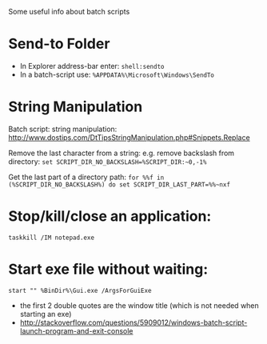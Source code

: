 Some useful info about batch scripts

# Send-to Folder

* In Explorer address-bar enter: `shell:sendto`
* In a batch-script use: `%APPDATA%\Microsoft\Windows\SendTo`

# String Manipulation
Batch script: string manipulation: 
http://www.dostips.com/DtTipsStringManipulation.php#Snippets.Replace 

Remove the last character from a string: e.g. remove backslash from directory:
`set SCRIPT_DIR_NO_BACKSLASH=%SCRIPT_DIR:~0,-1%`

Get the last part of a directory path:
`for %%f in (%SCRIPT_DIR_NO_BACKSLASH%) do set SCRIPT_DIR_LAST_PART=%%~nxf`

# Stop/kill/close an application:
`taskkill /IM notepad.exe`

# Start exe file without waiting:
`start "" %BinDir%\Gui.exe /ArgsForGuiExe`
* the first 2 double quotes are the window title (which is not needed when starting an exe)
* http://stackoverflow.com/questions/5909012/windows-batch-script-launch-program-and-exit-console
